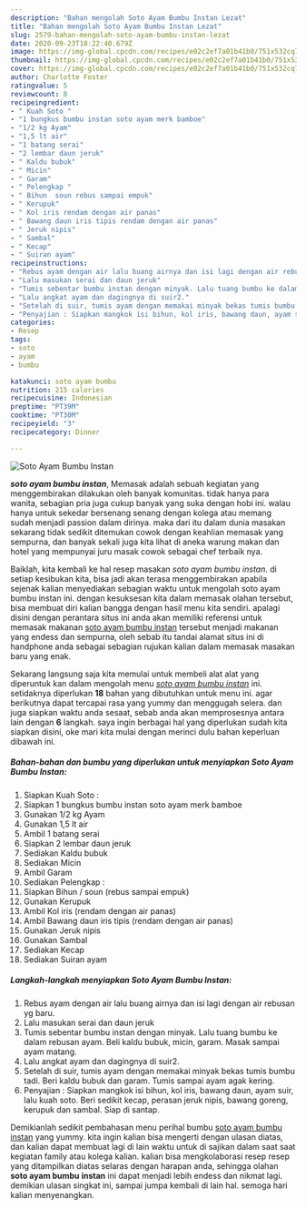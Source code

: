 ```yaml
---
description: "Bahan mengolah Soto Ayam Bumbu Instan Lezat"
title: "Bahan mengolah Soto Ayam Bumbu Instan Lezat"
slug: 2579-bahan-mengolah-soto-ayam-bumbu-instan-lezat
date: 2020-09-23T18:22:40.679Z
image: https://img-global.cpcdn.com/recipes/e02c2ef7a01b41b0/751x532cq70/soto-ayam-bumbu-instan-foto-resep-utama.jpg
thumbnail: https://img-global.cpcdn.com/recipes/e02c2ef7a01b41b0/751x532cq70/soto-ayam-bumbu-instan-foto-resep-utama.jpg
cover: https://img-global.cpcdn.com/recipes/e02c2ef7a01b41b0/751x532cq70/soto-ayam-bumbu-instan-foto-resep-utama.jpg
author: Charlotte Foster
ratingvalue: 5
reviewcount: 8
recipeingredient:
- " Kuah Soto "
- "1 bungkus bumbu instan soto ayam merk bamboe"
- "1/2 kg Ayam"
- "1,5 lt air"
- "1 batang serai"
- "2 lembar daun jeruk"
- " Kaldu bubuk"
- " Micin"
- " Garam"
- " Pelengkap "
- " Bihun  soun rebus sampai empuk"
- " Kerupuk"
- " Kol iris rendam dengan air panas"
- " Bawang daun iris tipis rendam dengan air panas"
- " Jeruk nipis"
- " Sambal"
- " Kecap"
- " Suiran ayam"
recipeinstructions:
- "Rebus ayam dengan air lalu buang airnya dan isi lagi dengan air rebusan yg baru."
- "Lalu masukan serai dan daun jeruk"
- "Tumis sebentar bumbu instan dengan minyak. Lalu tuang bumbu ke dalam rebusan ayam. Beli kaldu bubuk, micin, garam. Masak sampai ayam matang."
- "Lalu angkat ayam dan dagingnya di suir2."
- "Setelah di suir, tumis ayam dengan memakai minyak bekas tumis bumbu tadi. Beri kaldu bubuk dan garam. Tumis sampai ayam agak kering."
- "Penyajian : Siapkan mangkok isi bihun, kol iris, bawang daun, ayam suir, lalu kuah soto. Beri sedikit kecap, perasan jeruk nipis, bawang goreng, kerupuk dan sambal. Siap di santap."
categories:
- Resep
tags:
- soto
- ayam
- bumbu

katakunci: soto ayam bumbu 
nutrition: 215 calories
recipecuisine: Indonesian
preptime: "PT39M"
cooktime: "PT30M"
recipeyield: "3"
recipecategory: Dinner

---
```



![Soto Ayam Bumbu Instan](https://img-global.cpcdn.com/recipes/e02c2ef7a01b41b0/751x532cq70/soto-ayam-bumbu-instan-foto-resep-utama.jpg)

<b><i>soto ayam bumbu instan</i></b>, Memasak adalah sebuah kegiatan yang menggembirakan dilakukan oleh banyak komunitas. tidak hanya para wanita, sebagian pria juga cukup banyak yang suka dengan hobi ini. walau hanya untuk sekedar bersenang senang dengan kolega atau memang sudah menjadi passion dalam dirinya. maka dari itu dalam dunia masakan sekarang tidak sedikit ditemukan cowok dengan keahlian memasak yang sempurna, dan banyak sekali juga kita lihat di aneka warung makan dan hotel yang mempunyai juru masak cowok sebagai chef terbaik nya.



Baiklah, kita kembali ke hal resep masakan <i>soto ayam bumbu instan</i>. di setiap kesibukan kita, bisa jadi akan terasa menggembirakan apabila sejenak kalian menyediakan sebagian waktu untuk mengolah soto ayam bumbu instan ini. dengan kesuksesan kita dalam memasak olahan tersebut, bisa membuat diri kalian bangga dengan hasil menu kita sendiri. apalagi disini dengan perantara situs ini anda akan memiliki referensi untuk memasak makanan <u>soto ayam bumbu instan</u> tersebut menjadi makanan yang endess dan sempurna, oleh sebab itu tandai alamat situs ini di handphone anda sebagai sebagian rujukan kalian dalam memasak masakan baru yang enak.


Sekarang langsung saja kita memulai untuk membeli alat alat yang diperuntuk kan dalam mengolah menu <u><i>soto ayam bumbu instan</i></u> ini. setidaknya diperlukan <b>18</b> bahan yang dibutuhkan untuk menu ini. agar berikutnya dapat tercapai rasa yang yummy dan menggugah selera. dan juga siapkan waktu anda sesaat, sebab anda akan memprosesnya antara lain dengan <b>6</b> langkah. saya ingin berbagai hal yang diperlukan sudah kita siapkan disini, oke mari kita mulai dengan merinci dulu bahan keperluan dibawah ini.

<!--inarticleads1-->

##### Bahan-bahan dan bumbu yang diperlukan untuk menyiapkan Soto Ayam Bumbu Instan:

1. Siapkan  Kuah Soto :
1. Siapkan 1 bungkus bumbu instan soto ayam merk bamboe
1. Gunakan 1/2 kg Ayam
1. Gunakan 1,5 lt air
1. Ambil 1 batang serai
1. Siapkan 2 lembar daun jeruk
1. Sediakan  Kaldu bubuk
1. Sediakan  Micin
1. Ambil  Garam
1. Sediakan  Pelengkap :
1. Siapkan  Bihun / soun (rebus sampai empuk)
1. Gunakan  Kerupuk
1. Ambil  Kol iris (rendam dengan air panas)
1. Ambil  Bawang daun iris tipis (rendam dengan air panas)
1. Gunakan  Jeruk nipis
1. Gunakan  Sambal
1. Sediakan  Kecap
1. Sediakan  Suiran ayam




<!--inarticleads2-->

##### Langkah-langkah menyiapkan Soto Ayam Bumbu Instan:

1. Rebus ayam dengan air lalu buang airnya dan isi lagi dengan air rebusan yg baru.
1. Lalu masukan serai dan daun jeruk
1. Tumis sebentar bumbu instan dengan minyak. Lalu tuang bumbu ke dalam rebusan ayam. Beli kaldu bubuk, micin, garam. Masak sampai ayam matang.
1. Lalu angkat ayam dan dagingnya di suir2.
1. Setelah di suir, tumis ayam dengan memakai minyak bekas tumis bumbu tadi. Beri kaldu bubuk dan garam. Tumis sampai ayam agak kering.
1. Penyajian : Siapkan mangkok isi bihun, kol iris, bawang daun, ayam suir, lalu kuah soto. Beri sedikit kecap, perasan jeruk nipis, bawang goreng, kerupuk dan sambal. Siap di santap.




Demikianlah sedikit pembahasan menu perihal bumbu <u>soto ayam bumbu instan</u> yang yummy. kita ingin kalian bisa mengerti dengan ulasan diatas, dan kalian dapat membuat lagi di lain waktu untuk di sajikan dalam saat saat kegiatan family atau kolega kalian. kalian bisa mengkolaborasi resep resep yang ditampilkan diatas selaras dengan harapan anda, sehingga olahan <b>soto ayam bumbu instan</b> ini dapat menjadi lebih endess dan nikmat lagi. demikian ulasan singkat ini, sampai jumpa kembali di lain hal. semoga hari kalian menyenangkan.

